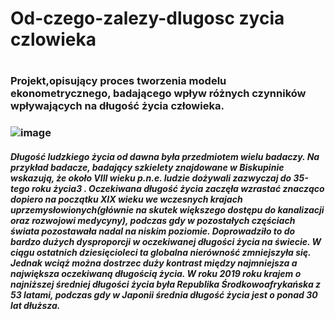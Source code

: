 <h1> Od-czego-zalezy-dlugosc zycia czlowieka<h1>

  
  <h3>Projekt,opisujący proces tworzenia modelu ekonometrycznego, badającego wpływ różnych czynników wpływających na długość życia człowieka.<h3>

 ![image](https://user-images.githubusercontent.com/98030977/162331358-918bcd3c-7787-4a68-af0e-b5eaae3d4b10.png)
  

<h5>Długość ludzkiego życia od dawna była przedmiotem wielu badaczy. Na przykład badacze, badający szkielety znajdowane w 
Biskupinie wskazują, że około VIII wieku p.n.e. ludzie dożywali zazwyczaj do 35-tego roku życia3
. Oczekiwana długość 
życia zaczęła wzrastać znacząco dopiero na początku XIX wieku we wczesnych krajach uprzemysłowionych(głównie na 
skutek większego dostępu do kanalizacji oraz rozwojowi medycyny), podczas gdy w pozostałych częściach świata 
pozostawała nadal na niskim poziomie. Doprowadziło to do bardzo dużych dysproporcji w oczekiwanej długości życia na 
świecie. W ciągu ostatnich dziesięcioleci ta globalna nierówność zmniejszyła się. Jednak wciąż można dostrzec duży kontrast 
między najmniejsza a największa oczekiwaną długością życia. W roku 2019 roku krajem o najniższej średniej długości życia 
była Republika Środkowoafrykańska z 53 latami, podczas gdy w Japonii średnia długość życia jest o ponad 30 lat dłuższa.<h5>
